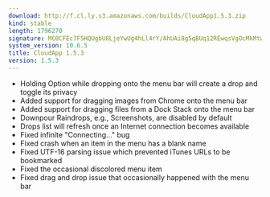 ```yaml
---
download: http://f.cl.ly.s3.amazonaws.com/builds/CloudApp1.5.3.zip
kind: stable
length: 1796270
signature: MC0CFEc7F5HQUgbU8LjeYwUg4hLl4rY/AhUAi8g5qBUq12REwqsVgOcMkMtwOXw=
system_version: 10.6.5
title: CloudApp 1.5.3
version: 1.5.3
---
```


- Holding Option while dropping onto the menu bar will create a drop and toggle its privacy
- Added support for dragging images from Chrome onto the menu bar
- Added support for dragging files from a Dock Stack onto the menu bar
- Downpour Raindrops, e.g., Screenshots, are disabled by default
- Drops list will refresh once an Internet connection becomes available
- Fixed infinite "Connecting..." bug
- Fixed crash when an item in the menu has a blank name
- Fixed UTF-16 parsing issue which prevented iTunes URLs to be bookmarked
- Fixed the occasional discolored menu item
- Fixed drag and drop issue that occasionally happened with the menu bar
